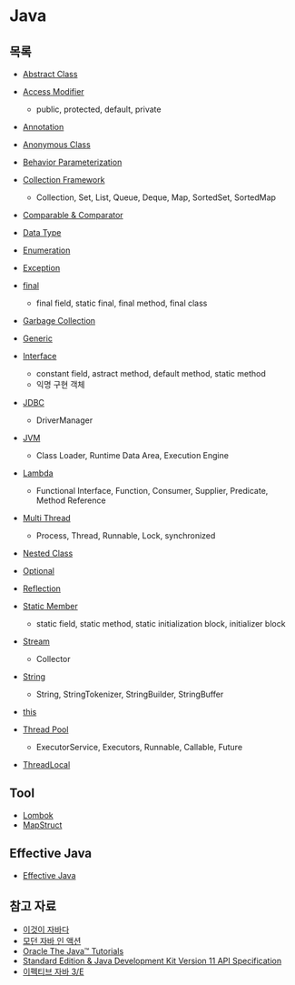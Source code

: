 # Java



## 목록

* [Abstract Class](Abstract-Class/Abstract-Class.md)
* [Access Modifier](Access-Modifier/Access-Modifier.md)
  * public, protected, default, private
* [Annotation](Annotation/Annotation.md)
* [Anonymous Class](Anonymous-Class/Anonymous-Class.md)
* [Behavior Parameterization](Behavior-Parameterization/Behavior-Parameterization.md) 
* [Collection Framework](Collection-Framework/Collection-Framework.md)
  * Collection, Set, List, Queue, Deque, Map, SortedSet, SortedMap
* [Comparable & Comparator](Comparable-Comparator/Comparable-Comparator.md)
* [Data Type](Data-Type/Data-Type.md)
* [Enumeration](Enumeration/Enumeration.md)
* [Exception](Exception/Exception.md)
* [final](Final/Final.md)
  * final field, static final, final method, final class
* [Garbage Collection](Garbage-Collection/Garbage-Collection.md)
* [Generic](Generic/Generic.md)
* [Interface](Interface/Interface.md)
  * constant field, astract method, default method, static method
  * 익명 구현 객체
* [JDBC](JDBC/JDBC.md)
  * DriverManager

* [JVM](JVM/JVM.md)
  * Class Loader, Runtime Data Area, Execution Engine
* [Lambda](Lambda/Lambda.md)
  * Functional Interface, Function, Consumer, Supplier, Predicate, Method Reference
* [Multi Thread](Multi-Thread/Multi-Thread.md)
  * Process, Thread, Runnable, Lock, synchronized
* [Nested Class](Nested-Class/Nested-Class.md)
* [Optional](Optional/Optional.md)
* [Reflection](Reflection/Reflection.md)
* [Static Member](Static-Member/Static-Member.md)
  * static field, static method, static initialization block, initializer block
* [Stream](Stream/Stream.md)
  * Collector
* [String](String/String.md)
  * String, StringTokenizer, StringBuilder, StringBuffer
* [this](This/This.md)
* [Thread Pool](Thread-Pool/Thread-Pool.md)
  * ExecutorService, Executors, Runnable, Callable, Future
* [ThreadLocal](ThreadLocal/ThreadLocal.md)



## Tool

* [Lombok](Tool/Lombok/Lombok.md)
* [MapStruct](Tool/MapStruct/MapStruct.md)



## Effective Java

* [Effective Java](Effective-Java/README.md)



## 참고 자료

* [이것이 자바다](http://www.kyobobook.co.kr/product/detailViewKor.laf?ejkGb=KOR&mallGb=KOR&barcode=9788968481475&orderClick=LEa&Kc=)
* [모던 자바 인 액션](http://www.kyobobook.co.kr/product/detailViewKor.laf?mallGb=KOR&ejkGb=KOR&barcode=9791162242025)
* [Oracle The Java™ Tutorials](https://docs.oracle.com/javase/tutorial/index.html)
* [Standard Edition & Java Development Kit Version 11 API Specification](https://docs.oracle.com/en/java/javase/11/docs/api/index.html)
* [이펙티브 자바 3/E](http://www.kyobobook.co.kr/product/detailViewKor.laf?mallGb=KOR&ejkGb=KOR&barcode=9788966262281)
